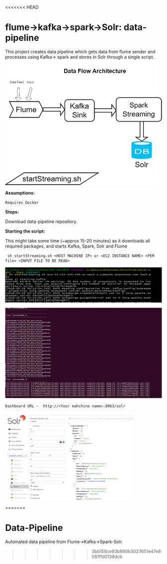 <<<<<<< HEAD
# flume->kafka->spark->Solr: data-pipeline
This project creates data pipeline which gets data from flume sender and processes using Kafka-> spark and stores in Solr through a single script.


![My Image](https://github.com/sricheta92/Data-Pipeline/blob/master/arch.png)




**Assumptions:**
```
Requires Docker
```


**Steps:**

 Download data-pipeline repository.

**Starting the script:**


 This might take some time (~approx 15-20 minutes) as it downloads all required packages, and starts Kafka, Spark, Solr and Flume
```
 sh startStreaming.sh <HOST MACHINE IP> or <EC2 INSTANCE NAME> <PEM file> <INPUT FILE TO BE READ>
```

![My Image](https://github.com/sricheta92/Data-Pipeline/blob/master/start.png)

![My Image](https://github.com/sricheta92/Data-Pipeline/blob/master/output.png)

```
Dashboard URL -  http://<Your mahchine name>:8963/solr
```

![My Image](https://github.com/sricheta92/Data-Pipeline/blob/master/solr.png)


=======
# Data-Pipeline
Automated data pipeline from Flume->Kafka->Spark-Solr.
>>>>>>> 3bb158ce93b890b3027651e47e8081ffd0136dcb
